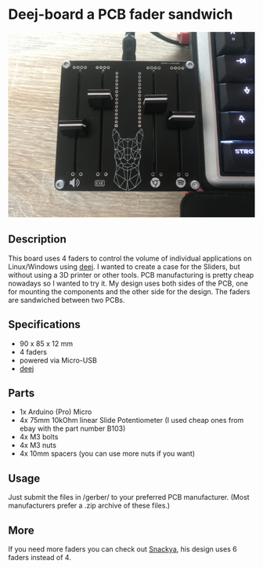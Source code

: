 # Deej-board a PCB fader sandwich
![Deejboard photo](https://github.com/olijoe/Deej-board/blob/master/docs/IMG_4527.jpg)

## Description
This board uses 4 faders to control the volume of individual applications on Linux/Windows using [deej](https://github.com/omriharel/deej). 
I wanted to create a case for the Sliders, but without using a 3D printer or other tools. PCB manufacturing is pretty cheap nowadays so I wanted to try it.
My design uses both sides of the PCB, one for mounting the components and the other side for the design. The faders are sandwiched between two PCBs.

## Specifications
- 90 x 85 x 12 mm
- 4 faders
- powered via Micro-USB
- [deej](https://github.com/omriharel/deej)

## Parts
- 1x Arduino (Pro) Micro
- 4x 75mm 10kOhm linear Slide Potentiometer (I used cheap ones from ebay with the part number B103)
- 4x M3 bolts
- 4x M3 nuts
- 4x 10mm spacers (you can use more nuts if you want)

## Usage
Just submit the files in /gerber/ to your preferred PCB manufacturer. (Most manufacturers prefer a .zip archive of these files.)

## More
If you need more faders you can check out [Snackya](https://github.com/Snackya/Snackboard-mix), his design uses 6 faders instead of 4.

